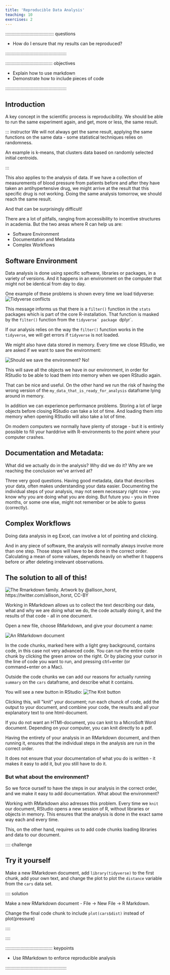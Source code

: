 ```yaml
---
title: 'Reproducible Data Analysis'
teaching: 10
exercises: 2
---
```


:::::::::::::::::::::::::::::::::::::: questions 

- How do I ensure that my results can be reproduced?

::::::::::::::::::::::::::::::::::::::::::::::::

::::::::::::::::::::::::::::::::::::: objectives

- Explain how to use markdown
- Demonstrate how to include pieces of code

::::::::::::::::::::::::::::::::::::::::::::::::

## Introduction

A key concept in the scientific process is reproducibility. We should be able to 
run the same experiment again, and get, more or less, the same result. 

::: instructor
We will not always get the same result, applying the same functions on the
same data - some statistical techniques relies on randomness.

An example is k-means, that clusters data based on randomly selected initial
centroids.

:::

This also applies to the analysis of data. If we have a collection of 
measurements of blood pressure from patients before and after they have taken 
an antihypertensive drug, we might arrive at the result that this specific drug 
is not working. Doing the same analysis tomorrow, we should reach the same result.

And that can be surprisingly difficult!

There are a lot of pitfalls, ranging from accessibility to incentive structures
in academia. But the two areas where R can help us are:

* Software Environment
* Documentation and Metadata
* Complex Workflows

## Software Environment

Data analysis is done using specific software, libraries or packages,
in a variety of versions. And it happens in an environment on the computer that
might not be identical from day to day.

One example of these problems is shown every time we load tidyverse:
![Tidyverse conflicts](fig/tidyverse_conflicts.png)

This message informs us that there is a `filter()` function in the `stats` 
packages which is part of the core R-installation. That function is masked by the
`filter()` function from the `tidyverse´ package `dplyr`.

If our analysis relies on the way the `filter()` function works in the 
`tidyverse`, we will get errors if `tidyverse` is not loaded.

We might also have data stored in memory. Every time we close RStudio, we are 
asked if we want to save the environment:

![Should we save the environment? No!](fig/save_environment.png)

This will save all the objects we have in our environment, in order for RStudio
to be able to load them into memory when we open RStudio again.

That can be nice and useful. On the other hand we run the risk of having the 
wrong version of the `my_data_that_is_ready_for_analysis` dataframe lying around in memory. 

In addition we can experience performance problems. Storing a lot of large objects
before closing RStudio can take a lot of time. And loading them into memory
when opening RStudio will also take a lot of time.

On modern computers we normally have plenty of storage - but it is entirely 
possible to fill your harddrive with R-environments to the point where your 
computer crashes.



## Documentation and Metadata:

What did we actually do in the analysis? Why did we do it? Why are we reaching the conclusion we've arrived at?

Three very good questions. Having good metadata, data that describes your data,
often makes understanding your data easier. Documenting the individual steps of
your analysis, may not seem necessary right now - you know why you are doing
what you are doing. But future you - you in three months, or some one else,
might not remember or be able to guess (correctly).


## Complex Workflows

Doing data analysis in eg Excel, can involve a lot of pointing and clicking.

And in any piece of software, the analysis will normally always involve more than one
step. Those steps will have to be done in the correct order. Calculating
a mean of some values, depends heavily on whether it happens before or after 
deleting irrelevant observations.

## The solution to all of this!

![The Rmarkdown family. Artwork by @allison_horst, https://twitter.com/allison_horst, CC-BY](fig/horstmarkdown.png)


Working in RMarkdown allows us to collect the text describing our data, what and
why we are doing what we do, the code actually doing it, and the results of that code -
all in one document.

Open a new file, choose RMarkdown, and give your document a name:

![An RMarkdown document](fig/rmarkdown.png)

In the code chunks, marked here with a light grey background, contains code, 
in this case not very advanced code. You can run the entire code chunk by 
clicking the green arrow on the right. Or by placing your cursor in the line
of code you want to run, and pressing ctrl+enter (or command+enter on a Mac).

Outside the code chunks we can add 
our reasons for actually running `summary` on the `cars` dataframe, and describe
what it contains. 

You will see a new button in RStudio:
![The Knit button](fig/knitr_button.png)

Clicking this, will "knit" your document; run each chunck of code, add the 
output to your document, and combine your code, the results and all your explanatory
text to one html-document.

If you do not want an HTMl-document, you can knit to a MicroSoft Word document. 
Depending on your computer, you can knit directly to a pdf.


Having the entirety of your analysis in an RMarkdown document, and then running it,
ensures that the individual steps in the analysis are run in the correct order.

It does not ensure that your documentation of what you do is written - it
makes it easy to add it, but you still have to do it.

### But what about the environment?

So we force ourself to have the steps in our analysis in the correct order, and
we make it easy to add documentation. What about the environment?

Working with RMarkdown also adresses this problem. 
Every time we `knit` our document, RStudio 
opens a new session of R, without libraries or objects in memory. This ensures
that the analysis is done in the exact same way each and every time.

This, on the other hand, requires us to add code chunks loading libraries and 
data to our document.


:::: challenge
## Try it yourself

Make a new RMarkdown document, add `library(tidyverse)` to the first chunk, add 
your own text, and change the plot to plot the `distance` variable from the `cars`
data set.

:::: solution

Make a new RMarkdown document - File -> New File -> R Markdown.

Change the final code chunk to include `plot(cars$dist)` instead of plot(pressure)

::::

::::



::::::::::::::::::::::::::::::::::::: keypoints 

- Use RMarkdown to enforce reproducible analysis

::::::::::::::::::::::::::::::::::::::::::::::::

